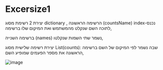 # Excersize1
יצירת 2 רשימת מסוג dictionary , 
הרשימה הראשונה (countsName) index-נכנס לתוכה השם שנקלט מהמשתמש ואת המיקום שלו ברשימה,

ברשימה השנייה (names) נשמר  שתי השמות שנקלטו,

יצירת רשימה שלישית מסוג List(counts): שבה נשמר לפי המיקום של השם ברשימה הראשונה את מספר הפעמים שמופיע השם,

![image](https://user-images.githubusercontent.com/89073905/150658806-b7261194-a7b0-4e67-9ea2-a27e8aee4b38.png)

